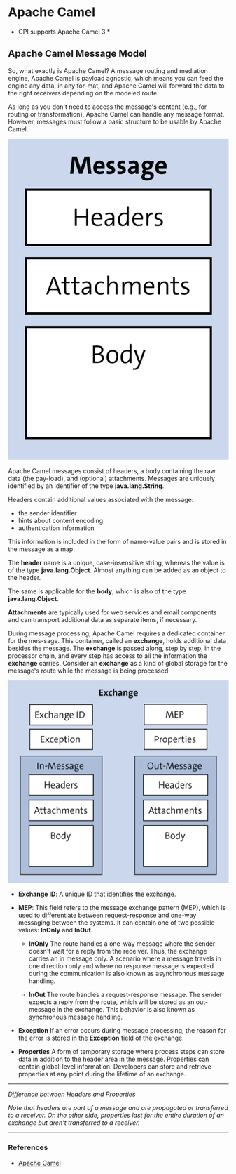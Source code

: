# Apache Camel 

* CPI supports Apache Camel 3.*

## Apache Camel Message Model
So, what exactly is Apache Camel? A message routing and mediation engine, Apache Camel is payload agnostic, which means you can feed the engine any data, in any for-mat, and Apache Camel will forward the data to the right receivers depending on the modeled route.


As long as you don't need to access the message's content (e.g., for routing or transformation), Apache Camel can handle any message format. However, messages must follow a basic structure to be usable by Apache Camel.


![apache-camel-msg-model](./images/appache-camel-msg-model.jpg)


Apache Camel messages consist of headers, a body containing the raw data (the pay-load), and (optional) attachments. Messages are uniquely identified by an identifier of the type **java.lang.String**.


Headers contain additional values associated with the message:
- the sender identifier
- hints about content encoding
- authentication information

This information is included in the form of name-value pairs and is stored in the message as a map.

The **header** name is a unique, case-insensitive string, whereas the value is of the type **java.lang.Object**. Almost anything can be added as an object to the header.

The same is applicable for the **body**, which is also of the type **java.lang.Object**.

**Attachments** are typically used for web services and email components and can transport additional data as separate items, if necessary.

During message processing, Apache Camel requires a dedicated container for the mes-sage. This container, called an **exchange**, holds additional data besides the message. The **exchange** is passed along, step by step, in the processor chain, and every step has access to all the information the **exchange** carries. Consider an **exchange** as a kind of global storage for the message's route while the message is being processed.

![apache-camel-exchange](./images/appache-camel-exchange.jpg)

- **Exchange ID**: A unique ID that identifies the exchange.
- **MEP**: This field refers to the message exchange pattern (MEP), which is used to differentiate between request-response and one-way messaging between the systems. It can contain one of two possible values: **InOnly** and **InOut**.
    - **InOnly** The route handles a one-way message where the sender doesn't wait for a reply from the receiver. Thus, the exchange carries an in message only. A scenario where a message travels in one direction only and where no response message is expected during the communication is also known as asynchronous message handling.

    - **InOut** The route handles a request-response message. The sender expects a reply from the route, which will be stored as an out-message in the exchange. This behavior is also known as synchronous message handling. 

- **Exception** If an error occurs during message processing, the reason for the error is stored in the **Exception** field of the exchange.


- **Properties** A form of temporary storage where process steps can store data in addition to the header area in the message. Properties can contain global-level information. Developers can store and retrieve properties at any point during the lifetime of an exchange.

----
*Difference between Headers and Properties*

*Note that headers are part of a message and are propagated or transferred to a receiver. On the other side, properties last for the entire duration of an exchange but aren't transferred to a receiver.*

----


### References
* [Apache Camel](http://s-prs.co/v576006)